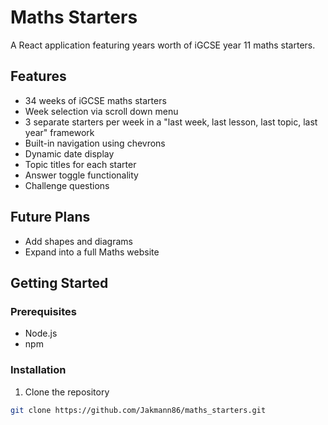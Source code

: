 # Maths Starters

A React application featuring years worth of iGCSE year 11 maths starters.

## Features
- 34 weeks of iGCSE maths starters
- Week selection via scroll down menu
- 3 separate starters per week in a "last week, last lesson, last topic, last year" framework
- Built-in navigation using chevrons
- Dynamic date display
- Topic titles for each starter
- Answer toggle functionality
- Challenge questions

## Future Plans
- Add shapes and diagrams
- Expand into a full Maths website

## Getting Started

### Prerequisites
- Node.js
- npm

### Installation
1. Clone the repository
```bash
git clone https://github.com/Jakmann86/maths_starters.git